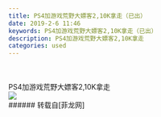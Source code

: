 ```yaml
---
title: PS4加游戏荒野大嫖客2,10K拿走（已出）
date: 2019-2-6 11:46
keywords: PS4加游戏荒野大嫖客2,10K拿走（已出）
description: PS4加游戏荒野大嫖客2,10K拿走
categories: used
---
```

<td class="t_f" id="postmessage_2928367">

<br/>
<br/>
PS4加游戏荒野大嫖客2,10K拿走<br/>

<img aid="1076928" data-cf-modified-086606aa49704d995d09dd57-="" file="data/attachment/forum/201902/06/114557h68rmf21bbllcmc3.jpg.thumb.jpg" id="aimg_1076928" inpost="1" onclick="" onmouseover="" src="http://www.flw.ph/data/attachment/forum/201902/06/114557h68rmf21bbllcmc3.jpg" style="cursor:pointer" zoomfile="data/attachment/forum/201902/06/114557h68rmf21bbllcmc3.jpg"/>


<br/>
</td>
###### 转载自[菲龙网]